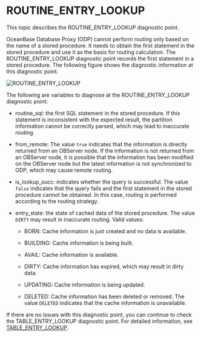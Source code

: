 # ROUTINE_ENTRY_LOOKUP

This topic describes the ROUTINE_ENTRY_LOOKUP diagnostic point.

OceanBase Database Proxy (ODP) cannot perform routing only based on the name of a stored procedure. It needs to obtain the first statement in the stored procedure and use it as the basis for routing calculation. The ROUTINE_ENTRY_LOOKUP diagnostic point records the first statement in a stored procedure. The following figure shows the diagnostic information at this diagnostic point.

![ROUTINE_ENTRY_LOOKUP](https://obbusiness-private.oss-cn-shanghai.aliyuncs.com/doc/img/odp/V4.2.1/en-US/400.routing-diagnosis/410.routing-entry-lookup-01.png)

The following are variables to diagnose at the ROUTINE_ENTRY_LOOKUP diagnostic point:

* routine_sql: the first SQL statement in the stored procedure. If this statement is inconsistent with the expected result, the partition information cannot be correctly parsed, which may lead to inaccurate routing.

* from_remote: The value `true` indicates that the information is directly returned from an OBServer node. If the information is not returned from an OBServer node, it is possible that the information has been modified on the OBServer node but the latest information is not synchronized to ODP, which may cause remote routing.

* is_lookup_succ: indicates whether the query is successful. The value `false` indicates that the query fails and the first statement in the stored procedure cannot be obtained. In this case, routing is performed according to the routing strategy.

* entry_state: the state of cached data of the stored procedure. The value `DIRTY` may result in inaccurate routing. Valid values:

  * BORN: Cache information is just created and no data is available.

  * BUILDING: Cache information is being built.

  * AVAIL: Cache information is available.

  * DIRTY: Cache information has expired, which may result in dirty data.

  * UPDATING: Cache information is being updated.

  * DELETED: Cache information has been deleted or removed. The value `DELETED` indicates that the cache information is unavailable.

If there are no issues with this diagnostic point, you can continue to check the TABLE_ENTRY_LOOKUP diagnostic point. For detailed information, see [TABLE_ENTRY_LOOKUP](420.table-entry-lookup.md).
